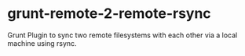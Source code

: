 grunt-remote-2-remote-rsync
===========================

Grunt Plugin to sync two remote filesystems with each other via a local machine using rsync.
